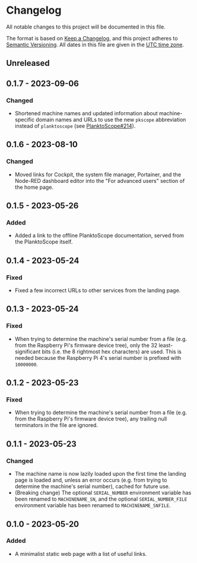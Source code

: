 # Changelog

All notable changes to this project will be documented in this file.

The format is based on [Keep a Changelog](https://keepachangelog.com/en/1.0.0/),
and this project adheres to [Semantic Versioning](https://semver.org/spec/v2.0.0.html).
All dates in this file are given in the [UTC time zone](https://en.wikipedia.org/wiki/Coordinated_Universal_Time).

## Unreleased

## 0.1.7 - 2023-09-06

### Changed

- Shortened machine names and updated information about machine-specific domain names and URLs to use the new `pkscope` abbreviation instead of `planktoscope` (see [PlanktoScope#214](https://github.com/PlanktoScope/PlanktoScope/pull/214)).

## 0.1.6 - 2023-08-10

### Changed

- Moved links for Cockpit, the system file manager, Portainer, and the Node-RED dashboard editor into the "For advanced users" section of the home page.

## 0.1.5 - 2023-05-26

### Added

- Added a link to the offline PlanktoScope documentation, served from the PlanktoScope itself.

## 0.1.4 - 2023-05-24

### Fixed

- Fixed a few incorrect URLs to other services from the landing page.

## 0.1.3 - 2023-05-24

### Fixed

- When trying to determine the machine's serial number from a file (e.g. from the Raspberry Pi's firmware device tree), only the 32 least-significant bits (i.e. the 8 rightmost hex characters) are used. This is needed because the Raspberry Pi 4's serial number is prefixed with `10000000`.

## 0.1.2 - 2023-05-23

### Fixed

- When trying to determine the machine's serial number from a file (e.g. from the Raspberry Pi's firmware device tree), any trailing null terminators in the file are ignored.

## 0.1.1 - 2023-05-23

### Changed

- The machine name is now lazily loaded upon the first time the landing page is loaded and, unless an error occurs (e.g. from trying to determine the machine's serial number), cached for future use.
- (Breaking change) The optional `SERIAL_NUMBER` environment variable has been renamed to `MACHINENAME_SN`, and the optional `SERIAL_NUMBER_FILE` environment variable has been renamed to `MACHINENAME_SNFILE`.

## 0.1.0 - 2023-05-20

### Added

- A minimalist static web page with a list of useful links.
